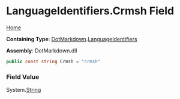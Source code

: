 # LanguageIdentifiers\.Crmsh Field

[Home](../../../README.md)

**Containing Type**: [DotMarkdown](../../README.md)\.[LanguageIdentifiers](../README.md)

**Assembly**: DotMarkdown\.dll

```csharp
public const string Crmsh = "crmsh"
```

### Field Value

System\.[String](https://docs.microsoft.com/en-us/dotnet/api/system.string)